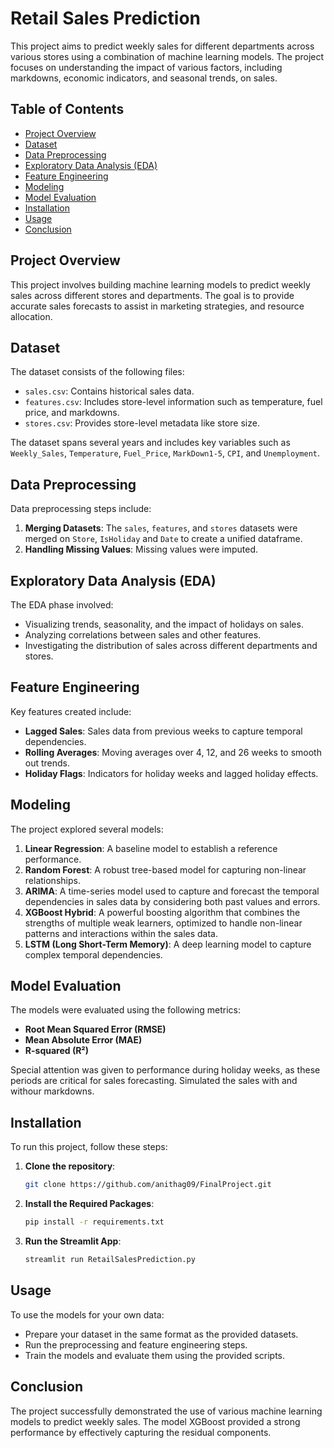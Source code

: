 # Retail Sales Prediction

This project aims to predict weekly sales for different departments across various stores using a combination of machine learning models. The project focuses on understanding the impact of various factors, including markdowns, economic indicators, and seasonal trends, on sales.

## Table of Contents
- [Project Overview](#project-overview)
- [Dataset](#dataset)
- [Data Preprocessing](#data-preprocessing)
- [Exploratory Data Analysis (EDA)](#exploratory-data-analysis-eda)
- [Feature Engineering](#feature-engineering)
- [Modeling](#modeling)
- [Model Evaluation](#model-evaluation)
- [Installation](#installation)
- [Usage](#usage)
- [Conclusion](#conclusion)

## Project Overview
This project involves building machine learning models to predict weekly sales across different stores and departments. The goal is to provide accurate sales forecasts to assist in marketing strategies, and resource allocation.

## Dataset
The dataset consists of the following files:
- `sales.csv`: Contains historical sales data.
- `features.csv`: Includes store-level information such as temperature, fuel price, and markdowns.
- `stores.csv`: Provides store-level metadata like store size.

The dataset spans several years and includes key variables such as `Weekly_Sales`, `Temperature`, `Fuel_Price`, `MarkDown1-5`, `CPI`, and `Unemployment`.

## Data Preprocessing
Data preprocessing steps include:
1. **Merging Datasets**: The `sales`, `features`, and `stores` datasets were merged on `Store`, `IsHoliday` and `Date` to create a unified dataframe.
2. **Handling Missing Values**: Missing values were imputed.

## Exploratory Data Analysis (EDA)
The EDA phase involved:
- Visualizing trends, seasonality, and the impact of holidays on sales.
- Analyzing correlations between sales and other features.
- Investigating the distribution of sales across different departments and stores.

## Feature Engineering
Key features created include:
- **Lagged Sales**: Sales data from previous weeks to capture temporal dependencies.
- **Rolling Averages**: Moving averages over 4, 12, and 26 weeks to smooth out trends.
- **Holiday Flags**: Indicators for holiday weeks and lagged holiday effects.

## Modeling
The project explored several models:
1. **Linear Regression**: A baseline model to establish a reference performance.
2. **Random Forest**: A robust tree-based model for capturing non-linear relationships.
3. **ARIMA**: A time-series model used to capture and forecast the temporal dependencies in sales data by considering both past values and errors.
4. **XGBoost Hybrid**: A powerful boosting algorithm that combines the strengths of multiple weak learners, optimized to handle non-linear patterns and interactions within the sales data.
5. **LSTM (Long Short-Term Memory)**: A deep learning model to capture complex temporal dependencies.

## Model Evaluation
The models were evaluated using the following metrics:
- **Root Mean Squared Error (RMSE)**
- **Mean Absolute Error (MAE)**
- **R-squared (R²)**

Special attention was given to performance during holiday weeks, as these periods are critical for sales forecasting. Simulated the sales with and withour markdowns.

## Installation
To run this project, follow these steps:

1. **Clone the repository**:
   ```bash
   git clone https://github.com/anithag09/FinalProject.git
   ```
2. **Install the Required Packages**:
    ```bash
    pip install -r requirements.txt
    ```

3. **Run the Streamlit App**:
    ```bash
    streamlit run RetailSalesPrediction.py
    ```
## Usage
To use the models for your own data:

- Prepare your dataset in the same format as the provided datasets.
- Run the preprocessing and feature engineering steps.
- Train the models and evaluate them using the provided scripts.

## Conclusion
The project successfully demonstrated the use of various machine learning models to predict weekly sales. The model XGBoost provided a strong performance by effectively capturing the residual components.
